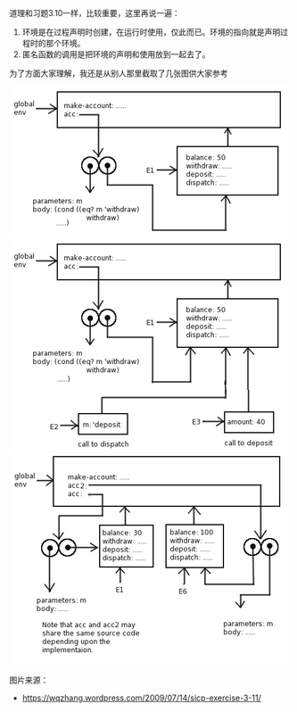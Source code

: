 道理和习题3.10一样，比较重要，这里再说一遍：

1. 环境是在过程声明时创建，在运行时使用，仅此而已。环境的指向就是声明过程时的那个环境。
2. 匿名函数的调用是把环境的声明和使用放到一起去了。

为了方面大家理解，我还是从别人那里截取了几张图供大家参考

![](img/3.11_1.png)
![](img/3.11_2.png)
![](img/3.11_3.png)

图片来源：

- https://wqzhang.wordpress.com/2009/07/14/sicp-exercise-3-11/ 